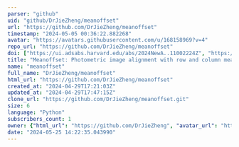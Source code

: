 ```yaml
---
parser: "github"
uid: "github/DrJieZheng/meanoffset"
url: "https://github.com/DrJieZheng/meanoffset"
timestamp: "2024-05-05 00:36:22.882268"
avatar: "https://avatars.githubusercontent.com/u/168158969?v=4"
repo_url: "https://github.com/DrJieZheng/meanoffset"
doi: ["https://ui.adsabs.harvard.edu/abs/2024NewA..11002224Z", "https://ui.adsabs.harvard.edu/abs/2024ascl.soft04013Z/abstract"]
title: "Meanoffset: Photometric image alignment with row and column means"
name: "meanoffset"
full_name: "DrJieZheng/meanoffset"
html_url: "https://github.com/DrJieZheng/meanoffset"
created_at: "2024-04-29T17:21:03Z"
updated_at: "2024-04-29T17:47:15Z"
clone_url: "https://github.com/DrJieZheng/meanoffset.git"
size: 6
language: "Python"
subscribers_count: 1
owner: {"html_url": "https://github.com/DrJieZheng", "avatar_url": "https://avatars.githubusercontent.com/u/168158969?v=4", "login": "DrJieZheng", "type": "User"}
date: "2024-05-25 14:22:35.043990"
---
```

